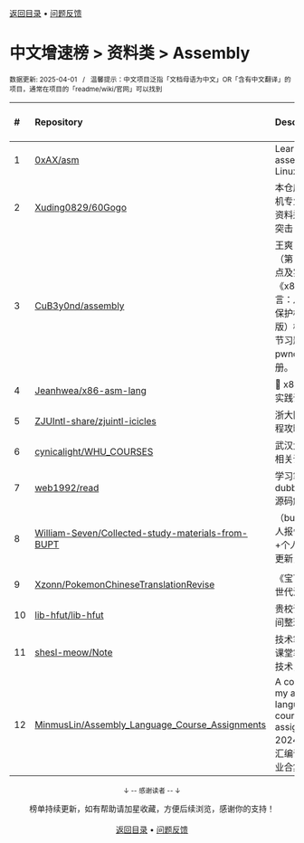 <a href="https://gitee.com/GrowingGit/GitHub-Chinese-Top-Charts#github中文排行榜">返回目录</a> • <a href="/content/docs/feedback.md">问题反馈</a>

# 中文增速榜 > 资料类 > Assembly
<sub>数据更新: 2025-04-01&nbsp;&nbsp;&nbsp;/&nbsp;&nbsp;&nbsp;温馨提示：中文项目泛指「文档母语为中文」OR「含有中文翻译」的项目，通常在项目的「readme/wiki/官网」可以找到</sub>

|#|Repository|Description|Stars|Average daily growth|Updated|
|:-|:-|:-|:-|:-|:-|
|1|[0xAX/asm](https://github.com/0xAX/asm)|Learning assembly for Linux x86_64|2633|1|2025-02-09|
|2|[Xuding0829/60Gogo](https://github.com/Xuding0829/60Gogo)|本仓库收录计算机专业期末复习资料适用于期末突击|16|0|2025-03-22|
|3|[CuB3y0nd/assembly](https://github.com/CuB3y0nd/assembly)|王爽《汇编语言》（第 4 版）检测点及实验 + 李忠《x86 汇编语言：从实模式到保护模式》（第二版）检测点及章节习题 + pwndbg 速查手册。|6|0|2024-11-10|
|4|[Jeanhwea/x86-asm-lang](https://github.com/Jeanhwea/x86-asm-lang)|🤖 x86 汇编语言实践课程|7|0|2024-12-17|
|5|[ZJUIntl-share/zjuintl-icicles](https://github.com/ZJUIntl-share/zjuintl-icicles)|浙大国际校区课程攻略共享计划|20|0|2025-03-13|
|6|[cynicalight/WHU_COURSES](https://github.com/cynicalight/WHU_COURSES)|武汉大学网安院相关课程作业|3|0|2024-11-06|
|7|[web1992/read](https://github.com/web1992/read)|学习笔记 dubbo,rocketmq 源码解析|52|0|2025-02-28|
|8|[William-Seven/Collected-study-materials-from-BUPT](https://github.com/William-Seven/Collected-study-materials-from-BUPT)|（bupt本科）本人报告+收集资料+个人指北，持续更新，欢迎⭐|38|0|2024-12-26|
|9|[Xzonn/PokemonChineseTranslationRevise](https://github.com/Xzonn/PokemonChineseTranslationRevise)|《宝可梦》第四世代汉化修正|111|0|2025-03-28|
|10|[lib-hfut/lib-hfut](https://github.com/lib-hfut/lib-hfut)|贵校课程资料民间整理|490|0|2025-01-20|
|11|[shesl-meow/Note](https://github.com/shesl-meow/Note)|技术笔记：包括课堂笔记，安全技术，软件技术|8|0|2024-11-13|
|12|[MinmusLin/Assembly_Language_Course_Assignments](https://github.com/MinmusLin/Assembly_Language_Course_Assignments)|A collection of my assembly language course assignments. 2024年同济大学汇编语言课程作业合集.|2|0|2024-12-24|

<div align="center">
    <p><sub>↓ -- 感谢读者 -- ↓</sub></p>
    榜单持续更新，如有帮助请加星收藏，方便后续浏览，感谢你的支持！
</div>

<br/>

<div align="center"><a href="https://gitee.com/GrowingGit/GitHub-Chinese-Top-Charts#github中文排行榜">返回目录</a> • <a href="/content/docs/feedback.md">问题反馈</a></div>
